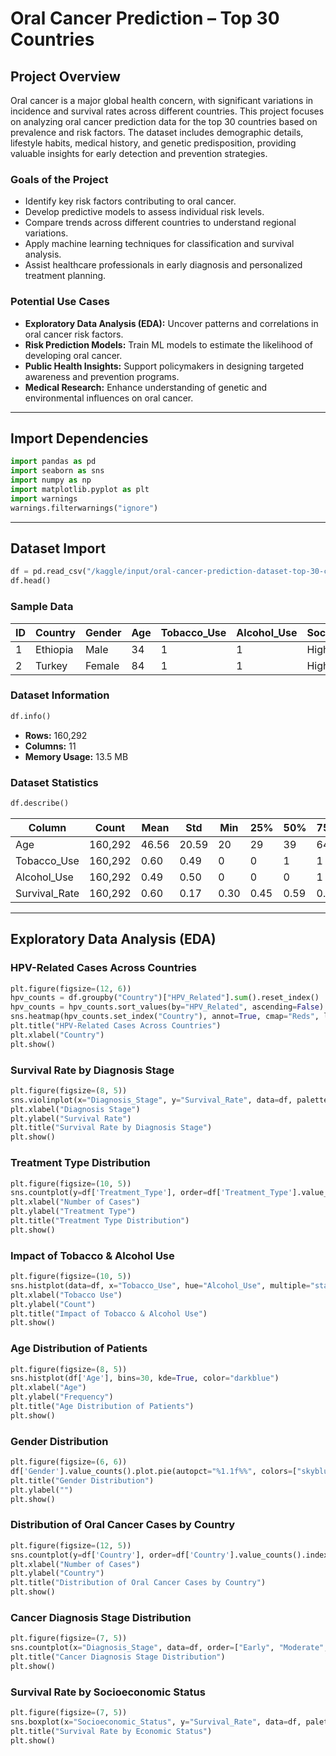 # Oral Cancer Prediction – Top 30 Countries

## Project Overview
Oral cancer is a major global health concern, with significant variations in incidence and survival rates across different countries. This project focuses on analyzing oral cancer prediction data for the top 30 countries based on prevalence and risk factors. The dataset includes demographic details, lifestyle habits, medical history, and genetic predisposition, providing valuable insights for early detection and prevention strategies.

### Goals of the Project
- Identify key risk factors contributing to oral cancer.
- Develop predictive models to assess individual risk levels.
- Compare trends across different countries to understand regional variations.
- Apply machine learning techniques for classification and survival analysis.
- Assist healthcare professionals in early diagnosis and personalized treatment planning.

### Potential Use Cases
- **Exploratory Data Analysis (EDA):** Uncover patterns and correlations in oral cancer risk factors.
- **Risk Prediction Models:** Train ML models to estimate the likelihood of developing oral cancer.
- **Public Health Insights:** Support policymakers in designing targeted awareness and prevention programs.
- **Medical Research:** Enhance understanding of genetic and environmental influences on oral cancer.

---

## Import Dependencies
```python
import pandas as pd
import seaborn as sns
import numpy as np
import matplotlib.pyplot as plt
import warnings
warnings.filterwarnings("ignore")
```

---

## Dataset Import
```python
df = pd.read_csv("/kaggle/input/oral-cancer-prediction-dataset-top-30-countries/oral_cancer_prediction_dataset.csv")
df.head()
```

### Sample Data
| ID | Country   | Gender | Age | Tobacco_Use | Alcohol_Use | Socioeconomic_Status | Diagnosis_Stage | Treatment_Type | Survival_Rate | HPV_Related |
|----|-----------|--------|-----|-------------|-------------|-----------------------|-----------------|----------------|---------------|-------------|
| 1  | Ethiopia  | Male   | 34  | 1           | 1           | High                  | Early           | Radiotherapy   | 0.826235      | 0           |
| 2  | Turkey    | Female | 84  | 1           | 1           | High                  | Moderate        | Radiotherapy   | 0.376607      | 0           |

### Dataset Information
```python
df.info()
```
- **Rows:** 160,292
- **Columns:** 11
- **Memory Usage:** 13.5 MB

### Dataset Statistics
```python
df.describe()
```
| Column                | Count    | Mean      | Std       | Min  | 25%  | 50%  | 75%  | Max |
|-----------------------|----------|-----------|-----------|------|------|------|------|-----|
| Age                  | 160,292  | 46.56     | 20.59     | 20   | 29   | 39   | 64   | 89  |
| Tobacco_Use          | 160,292  | 0.60      | 0.49      | 0    | 0    | 1    | 1    | 1   |
| Alcohol_Use          | 160,292  | 0.49      | 0.50      | 0    | 0    | 0    | 1    | 1   |
| Survival_Rate        | 160,292  | 0.60      | 0.17      | 0.30 | 0.45 | 0.59 | 0.74 | 0.90|

---

## Exploratory Data Analysis (EDA)

### HPV-Related Cases Across Countries
```python
plt.figure(figsize=(12, 6))
hpv_counts = df.groupby("Country")["HPV_Related"].sum().reset_index()
hpv_counts = hpv_counts.sort_values(by="HPV_Related", ascending=False)
sns.heatmap(hpv_counts.set_index("Country"), annot=True, cmap="Reds", linewidths=0.5, fmt=".0f")
plt.title("HPV-Related Cases Across Countries")
plt.xlabel("Country")
plt.show()
```

### Survival Rate by Diagnosis Stage
```python
plt.figure(figsize=(8, 5))
sns.violinplot(x="Diagnosis_Stage", y="Survival_Rate", data=df, palette="coolwarm")
plt.xlabel("Diagnosis Stage")
plt.ylabel("Survival Rate")
plt.title("Survival Rate by Diagnosis Stage")
plt.show()
```

### Treatment Type Distribution
```python
plt.figure(figsize=(10, 5))
sns.countplot(y=df['Treatment_Type'], order=df['Treatment_Type'].value_counts().index, palette="viridis")
plt.xlabel("Number of Cases")
plt.ylabel("Treatment Type")
plt.title("Treatment Type Distribution")
plt.show()
```

### Impact of Tobacco & Alcohol Use
```python
plt.figure(figsize=(10, 5))
sns.histplot(data=df, x="Tobacco_Use", hue="Alcohol_Use", multiple="stack", palette="coolwarm")
plt.xlabel("Tobacco Use")
plt.ylabel("Count")
plt.title("Impact of Tobacco & Alcohol Use")
plt.show()
```

### Age Distribution of Patients
```python
plt.figure(figsize=(8, 5))
sns.histplot(df['Age'], bins=30, kde=True, color="darkblue")
plt.xlabel("Age")
plt.ylabel("Frequency")
plt.title("Age Distribution of Patients")
plt.show()
```

### Gender Distribution
```python
plt.figure(figsize=(6, 6))
df['Gender'].value_counts().plot.pie(autopct="%1.1f%%", colors=["skyblue", "lightcoral"])
plt.title("Gender Distribution")
plt.ylabel("")
plt.show()
```

### Distribution of Oral Cancer Cases by Country
```python
plt.figure(figsize=(12, 5))
sns.countplot(y=df['Country'], order=df['Country'].value_counts().index, palette="Blues_r")
plt.xlabel("Number of Cases")
plt.ylabel("Country")
plt.title("Distribution of Oral Cancer Cases by Country")
plt.show()
```

### Cancer Diagnosis Stage Distribution
```python
plt.figure(figsize=(7, 5))
sns.countplot(x="Diagnosis_Stage", data=df, order=["Early", "Moderate", "Late"], palette="Set2")
plt.title("Cancer Diagnosis Stage Distribution")
plt.show()
```

### Survival Rate by Socioeconomic Status
```python
plt.figure(figsize=(7, 5))
sns.boxplot(x="Socioeconomic_Status", y="Survival_Rate", data=df, palette="husl")
plt.title("Survival Rate by Economic Status")
plt.show()
